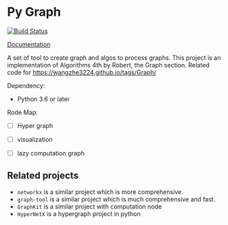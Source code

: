 # Py Graph

[![Build Status](https://travis-ci.com/wangzhe3224/pygraph.svg?branch=master)](https://travis-ci.com/wangzhe3224/pygraph)


[Documentation](https://wangzhe3224.github.io/pygraph/)

A set of tool to create graph and algos to process graphs. This project is an implementation of Algorithms 4th by Robert, the 
Graph section. Related code for https://wangzhe3224.github.io/tags/Graph/

Dependency:
- Python 3.6 or later

Rode Map:
- [ ] Hyper graph
- [ ] visualization
- [ ] lazy computation graph


## Related projects
- `networkx` is a similar project which is more comprehensive.
- `graph-tool` is a similar project which is much comprehensive and fast.  
- `GraphKit` is a similar project with computation node
- `HyperNetX` is a hypergraph project in python